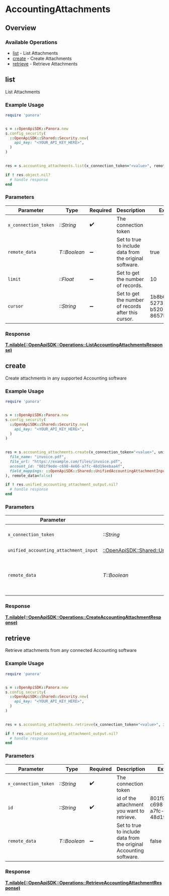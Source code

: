 # AccountingAttachments

## Overview

### Available Operations

* [list](#list) - List  Attachments
* [create](#create) - Create Attachments
* [retrieve](#retrieve) - Retrieve Attachments

## list

List  Attachments

### Example Usage

```ruby
require 'panora'


s = ::OpenApiSDK::Panora.new
s.config_security(
  ::OpenApiSDK::Shared::Security.new(
    api_key: "<YOUR_API_KEY_HERE>",
  )
)

    
res = s.accounting_attachments.list(x_connection_token="<value>", remote_data=true, limit=10.0, cursor="1b8b05bb-5273-4012-b520-8657b0b90874")

if ! res.object.nil?
  # handle response
end

```

### Parameters

| Parameter                                               | Type                                                    | Required                                                | Description                                             | Example                                                 |
| ------------------------------------------------------- | ------------------------------------------------------- | ------------------------------------------------------- | ------------------------------------------------------- | ------------------------------------------------------- |
| `x_connection_token`                                    | *::String*                                              | :heavy_check_mark:                                      | The connection token                                    |                                                         |
| `remote_data`                                           | *T::Boolean*                                            | :heavy_minus_sign:                                      | Set to true to include data from the original software. | true                                                    |
| `limit`                                                 | *::Float*                                               | :heavy_minus_sign:                                      | Set to get the number of records.                       | 10                                                      |
| `cursor`                                                | *::String*                                              | :heavy_minus_sign:                                      | Set to get the number of records after this cursor.     | 1b8b05bb-5273-4012-b520-8657b0b90874                    |

### Response

**[T.nilable(::OpenApiSDK::Operations::ListAccountingAttachmentsResponse)](../../models/operations/listaccountingattachmentsresponse.md)**




## create

Create attachments in any supported Accounting software

### Example Usage

```ruby
require 'panora'


s = ::OpenApiSDK::Panora.new
s.config_security(
  ::OpenApiSDK::Shared::Security.new(
    api_key: "<YOUR_API_KEY_HERE>",
  )
)

    
res = s.accounting_attachments.create(x_connection_token="<value>", unified_accounting_attachment_input=::OpenApiSDK::Shared::UnifiedAccountingAttachmentInput.new(
  file_name: "invoice.pdf",
  file_url: "https://example.com/files/invoice.pdf",
  account_id: "801f9ede-c698-4e66-a7fc-48d19eebaa4f",
  field_mappings: ::OpenApiSDK::Shared::UnifiedAccountingAttachmentInputFieldMappings.new(),
), remote_data=false)

if ! res.unified_accounting_attachment_output.nil?
  # handle response
end

```

### Parameters

| Parameter                                                                                                         | Type                                                                                                              | Required                                                                                                          | Description                                                                                                       | Example                                                                                                           |
| ----------------------------------------------------------------------------------------------------------------- | ----------------------------------------------------------------------------------------------------------------- | ----------------------------------------------------------------------------------------------------------------- | ----------------------------------------------------------------------------------------------------------------- | ----------------------------------------------------------------------------------------------------------------- |
| `x_connection_token`                                                                                              | *::String*                                                                                                        | :heavy_check_mark:                                                                                                | The connection token                                                                                              |                                                                                                                   |
| `unified_accounting_attachment_input`                                                                             | [::OpenApiSDK::Shared::UnifiedAccountingAttachmentInput](../../models/shared/unifiedaccountingattachmentinput.md) | :heavy_check_mark:                                                                                                | N/A                                                                                                               |                                                                                                                   |
| `remote_data`                                                                                                     | *T::Boolean*                                                                                                      | :heavy_minus_sign:                                                                                                | Set to true to include data from the original Accounting software.                                                | false                                                                                                             |

### Response

**[T.nilable(::OpenApiSDK::Operations::CreateAccountingAttachmentResponse)](../../models/operations/createaccountingattachmentresponse.md)**




## retrieve

Retrieve attachments from any connected Accounting software

### Example Usage

```ruby
require 'panora'


s = ::OpenApiSDK::Panora.new
s.config_security(
  ::OpenApiSDK::Shared::Security.new(
    api_key: "<YOUR_API_KEY_HERE>",
  )
)

    
res = s.accounting_attachments.retrieve(x_connection_token="<value>", id="801f9ede-c698-4e66-a7fc-48d19eebaa4f", remote_data=false)

if ! res.unified_accounting_attachment_output.nil?
  # handle response
end

```

### Parameters

| Parameter                                                          | Type                                                               | Required                                                           | Description                                                        | Example                                                            |
| ------------------------------------------------------------------ | ------------------------------------------------------------------ | ------------------------------------------------------------------ | ------------------------------------------------------------------ | ------------------------------------------------------------------ |
| `x_connection_token`                                               | *::String*                                                         | :heavy_check_mark:                                                 | The connection token                                               |                                                                    |
| `id`                                                               | *::String*                                                         | :heavy_check_mark:                                                 | id of the attachment you want to retrieve.                         | 801f9ede-c698-4e66-a7fc-48d19eebaa4f                               |
| `remote_data`                                                      | *T::Boolean*                                                       | :heavy_minus_sign:                                                 | Set to true to include data from the original Accounting software. | false                                                              |

### Response

**[T.nilable(::OpenApiSDK::Operations::RetrieveAccountingAttachmentResponse)](../../models/operations/retrieveaccountingattachmentresponse.md)**


